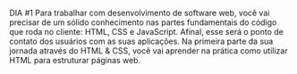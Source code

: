 DIA #1
Para trabalhar com desenvolvimento de software web, você vai precisar de um sólido conhecimento nas partes fundamentais do código que roda no cliente: HTML, CSS e JavaScript. Afinal, esse será o ponto de contato dos usuários com as suas aplicações.
Na primeira parte da sua jornada através do HTML & CSS, você vai aprender na prática como utilizar HTML para estruturar páginas web.
